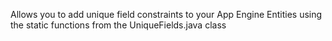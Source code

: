 Allows you to add unique field constraints to your App Engine Entities using the static functions from the UniqueFields.java class